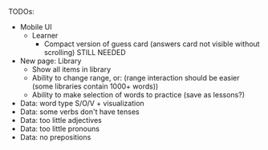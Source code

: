 TODOs:

-   Mobile UI
    -   Learner
        -   Compact version of guess card (answers card not visible without scrolling) STILL NEEDED
-   New page: Library
    -   Show all items in library
    -   Ability to change range, or: (range interaction should be easier (some libraries contain 1000+ words))
    -   Ability to make selection of words to practice (save as lessons?)
-   Data: word type S/O/V + visualization
-   Data: some verbs don't have tenses
-   Data: too little adjectives
-   Data: too little pronouns
-   Data: no prepositions
